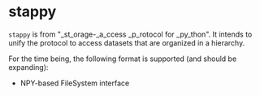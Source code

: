 # stappy

`stappy` is from "_st_orage-_a_ccess _p_rotocol for _py_thon".
It intends to unify the protocol to access datasets that are organized in a hierarchy.

For the time being, the following format is supported (and should be expanding):

- NPY-based FileSystem interface

